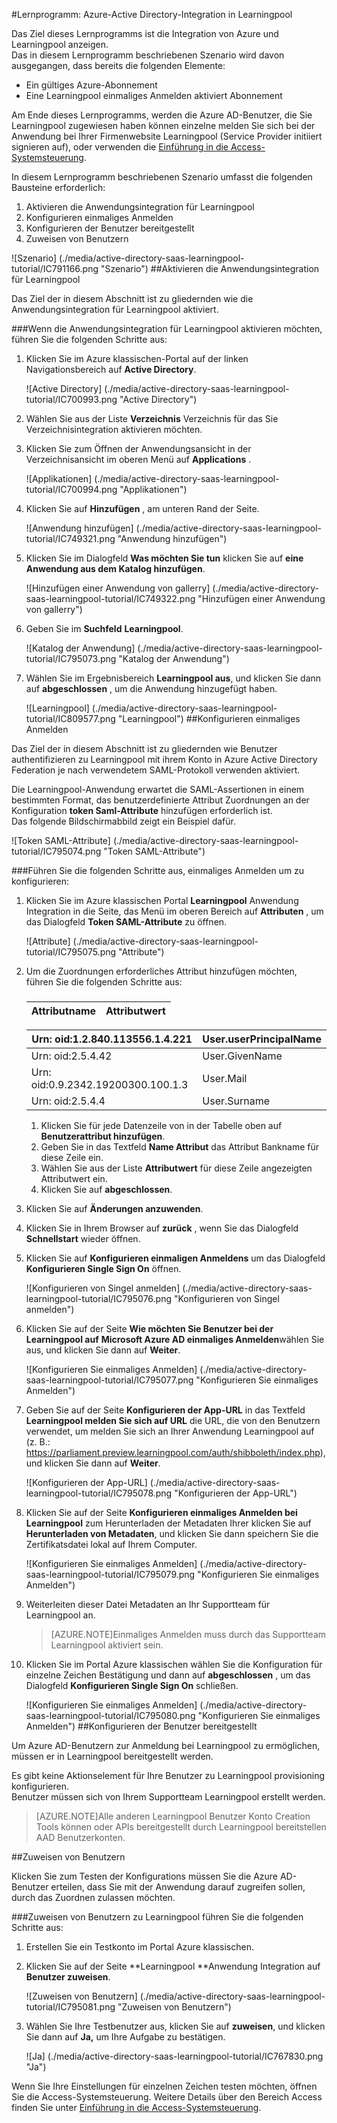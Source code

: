 <properties 
    pageTitle="Lernprogramm: Azure-Active Directory-Integration in Learningpool | Microsoft Azure" 
    description="Erfahren Sie, wie Learningpool mit Azure Active Directory verwenden, aktivieren Sie einmaliges Anmelden, automatisierte Bereitstellung und mehr!" 
    services="active-directory" 
    authors="jeevansd"  
    documentationCenter="na" 
    manager="femila"/>
<tags 
    ms.service="active-directory" 
    ms.devlang="na" 
    ms.topic="article" 
    ms.tgt_pltfrm="na" 
    ms.workload="identity" 
    ms.date="09/29/2016" 
    ms.author="jeedes" />

#<a name="tutorial-azure-active-directory-integration-with-learningpool"></a>Lernprogramm: Azure-Active Directory-Integration in Learningpool
  
Das Ziel dieses Lernprogramms ist die Integration von Azure und Learningpool anzeigen.  
Das in diesem Lernprogramm beschriebenen Szenario wird davon ausgegangen, dass bereits die folgenden Elemente:

-   Ein gültiges Azure-Abonnement
-   Eine Learningpool einmaliges Anmelden aktiviert Abonnement
  
Am Ende dieses Lernprogramms, werden die Azure AD-Benutzer, die Sie Learningpool zugewiesen haben können einzelne melden Sie sich bei der Anwendung bei Ihrer Firmenwebsite Learningpool (Service Provider initiiert signieren auf), oder verwenden die [Einführung in die Access-Systemsteuerung](active-directory-saas-access-panel-introduction.md).
  
In diesem Lernprogramm beschriebenen Szenario umfasst die folgenden Bausteine erforderlich:

1.  Aktivieren die Anwendungsintegration für Learningpool
2.  Konfigurieren einmaliges Anmelden
3.  Konfigurieren der Benutzer bereitgestellt
4.  Zuweisen von Benutzern

![Szenario] (./media/active-directory-saas-learningpool-tutorial/IC791166.png "Szenario")
##<a name="enabling-the-application-integration-for-learningpool"></a>Aktivieren die Anwendungsintegration für Learningpool
  
Das Ziel der in diesem Abschnitt ist zu gliedernden wie die Anwendungsintegration für Learningpool aktiviert.

###<a name="to-enable-the-application-integration-for-learningpool-perform-the-following-steps"></a>Wenn die Anwendungsintegration für Learningpool aktivieren möchten, führen Sie die folgenden Schritte aus:

1.  Klicken Sie im Azure klassischen-Portal auf der linken Navigationsbereich auf **Active Directory**.

    ![Active Directory] (./media/active-directory-saas-learningpool-tutorial/IC700993.png "Active Directory")

2.  Wählen Sie aus der Liste **Verzeichnis** Verzeichnis für das Sie Verzeichnisintegration aktivieren möchten.

3.  Klicken Sie zum Öffnen der Anwendungsansicht in der Verzeichnisansicht im oberen Menü auf **Applications** .

    ![Applikationen] (./media/active-directory-saas-learningpool-tutorial/IC700994.png "Applikationen")

4.  Klicken Sie auf **Hinzufügen** , am unteren Rand der Seite.

    ![Anwendung hinzufügen] (./media/active-directory-saas-learningpool-tutorial/IC749321.png "Anwendung hinzufügen")

5.  Klicken Sie im Dialogfeld **Was möchten Sie tun** klicken Sie auf **eine Anwendung aus dem Katalog hinzufügen**.

    ![Hinzufügen einer Anwendung von gallerry] (./media/active-directory-saas-learningpool-tutorial/IC749322.png "Hinzufügen einer Anwendung von gallerry")

6.  Geben Sie im **Suchfeld** **Learningpool**.

    ![Katalog der Anwendung] (./media/active-directory-saas-learningpool-tutorial/IC795073.png "Katalog der Anwendung")

7.  Wählen Sie im Ergebnisbereich **Learningpool aus**, und klicken Sie dann auf **abgeschlossen** , um die Anwendung hinzugefügt haben.

    ![Learningpool] (./media/active-directory-saas-learningpool-tutorial/IC809577.png "Learningpool")
##<a name="configuring-single-sign-on"></a>Konfigurieren einmaliges Anmelden
  
Das Ziel der in diesem Abschnitt ist zu gliedernden wie Benutzer authentifizieren zu Learningpool mit ihrem Konto in Azure Active Directory Federation je nach verwendetem SAML-Protokoll verwenden aktiviert.
  
Die Learningpool-Anwendung erwartet die SAML-Assertionen in einem bestimmten Format, das benutzerdefinierte Attribut Zuordnungen an der Konfiguration **token Saml-Attribute** hinzufügen erforderlich ist.  
Das folgende Bildschirmabbild zeigt ein Beispiel dafür.

![Token SAML-Attribute] (./media/active-directory-saas-learningpool-tutorial/IC795074.png "Token SAML-Attribute")

###<a name="to-configure-single-sign-on-perform-the-following-steps"></a>Führen Sie die folgenden Schritte aus, einmaliges Anmelden um zu konfigurieren:

1.  Klicken Sie im Azure klassischen Portal **Learningpool** Anwendung Integration in die Seite, das Menü im oberen Bereich auf **Attributen** , um das Dialogfeld **Token SAML-Attribute** zu öffnen.

    ![Attribute] (./media/active-directory-saas-learningpool-tutorial/IC795075.png "Attribute")

2.  Um die Zuordnungen erforderliches Attribut hinzufügen möchten, führen Sie die folgenden Schritte aus:

    ###  

  	|Attributname                |Attributwert            |
  	|------------------------------|---------------------------|

     Urn: oid:1.2.840.113556.1.4.221 | User.userPrincipalName
  	|-------------------------------|--------------------------|  
     Urn: oid:2.5.4.42|User.GivenName   
  	|Urn: oid:0.9.2342.19200300.100.1.3|User.Mail
  	|Urn: oid:2.5.4.4|User.Surname

    1.  Klicken Sie für jede Datenzeile von in der Tabelle oben auf **Benutzerattribut hinzufügen**.
    2.  Geben Sie in das Textfeld **Name Attribut** das Attribut Bankname für diese Zeile ein.
    3.  Wählen Sie aus der Liste **Attributwert** für diese Zeile angezeigten Attributwert ein.
    4.  Klicken Sie auf **abgeschlossen**.

3.  Klicken Sie auf **Änderungen anzuwenden**.

4.  Klicken Sie in Ihrem Browser auf **zurück** , wenn Sie das Dialogfeld **Schnellstart** wieder öffnen.

5.  Klicken Sie auf **Konfigurieren einmaligen Anmeldens** um das Dialogfeld **Konfigurieren Single Sign On** öffnen.

    ![Konfigurieren von Singel anmelden] (./media/active-directory-saas-learningpool-tutorial/IC795076.png "Konfigurieren von Singel anmelden")

6.  Klicken Sie auf der Seite **Wie möchten Sie Benutzer bei der Learningpool auf** **Microsoft Azure AD einmaliges Anmelden**wählen Sie aus, und klicken Sie dann auf **Weiter**.

    ![Konfigurieren Sie einmaliges Anmelden] (./media/active-directory-saas-learningpool-tutorial/IC795077.png "Konfigurieren Sie einmaliges Anmelden")

7.  Geben Sie auf der Seite **Konfigurieren der App-URL** in das Textfeld **Learningpool melden Sie sich auf URL** die URL, die von den Benutzern verwendet, um melden Sie sich an Ihrer Anwendung Learningpool auf (z. B.: https://parliament.preview.learningpool.com/auth/shibboleth/index.php), und klicken Sie dann auf **Weiter**.

    ![Konfigurieren der App-URL] (./media/active-directory-saas-learningpool-tutorial/IC795078.png "Konfigurieren der App-URL")

8.  Klicken Sie auf der Seite **Konfigurieren einmaliges Anmelden bei Learningpool** zum Herunterladen der Metadaten Ihrer klicken Sie auf **Herunterladen von Metadaten**, und klicken Sie dann speichern Sie die Zertifikatsdatei lokal auf Ihrem Computer.

    ![Konfigurieren Sie einmaliges Anmelden] (./media/active-directory-saas-learningpool-tutorial/IC795079.png "Konfigurieren Sie einmaliges Anmelden")

9.  Weiterleiten dieser Datei Metadaten an Ihr Supportteam für Learningpool an.

    >[AZURE.NOTE]Einmaliges Anmelden muss durch das Supportteam Learningpool aktiviert sein.

10. Klicken Sie im Portal Azure klassischen wählen Sie die Konfiguration für einzelne Zeichen Bestätigung und dann auf **abgeschlossen** , um das Dialogfeld **Konfigurieren Single Sign On** schließen.

    ![Konfigurieren Sie einmaliges Anmelden] (./media/active-directory-saas-learningpool-tutorial/IC795080.png "Konfigurieren Sie einmaliges Anmelden")
##<a name="configuring-user-provisioning"></a>Konfigurieren der Benutzer bereitgestellt
  
Um Azure AD-Benutzern zur Anmeldung bei Learningpool zu ermöglichen, müssen er in Learningpool bereitgestellt werden.
  
Es gibt keine Aktionselement für Ihre Benutzer zu Learningpool provisioning konfigurieren.  
Benutzer müssen sich von Ihrem Supportteam Learningpool erstellt werden.

>[AZURE.NOTE]Alle anderen Learningpool Benutzer Konto Creation Tools können oder APIs bereitgestellt durch Learningpool bereitstellen AAD Benutzerkonten.

##<a name="assigning-users"></a>Zuweisen von Benutzern
  
Klicken Sie zum Testen der Konfigurations müssen Sie die Azure AD-Benutzer erteilen, dass Sie mit der Anwendung darauf zugreifen sollen, durch das Zuordnen zulassen möchten.

###<a name="to-assign-users-to-learningpool-perform-the-following-steps"></a>Zuweisen von Benutzern zu Learningpool führen Sie die folgenden Schritte aus:

1.  Erstellen Sie ein Testkonto im Portal Azure klassischen.

2.  Klicken Sie auf der Seite **Learningpool **Anwendung Integration auf **Benutzer zuweisen**.

    ![Zuweisen von Benutzern] (./media/active-directory-saas-learningpool-tutorial/IC795081.png "Zuweisen von Benutzern")

3.  Wählen Sie Ihre Testbenutzer aus, klicken Sie auf **zuweisen**, und klicken Sie dann auf **Ja,** um Ihre Aufgabe zu bestätigen.

    ![Ja] (./media/active-directory-saas-learningpool-tutorial/IC767830.png "Ja")
  
Wenn Sie Ihre Einstellungen für einzelnen Zeichen testen möchten, öffnen Sie die Access-Systemsteuerung. Weitere Details über den Bereich Access finden Sie unter [Einführung in die Access-Systemsteuerung](active-directory-saas-access-panel-introduction.md).